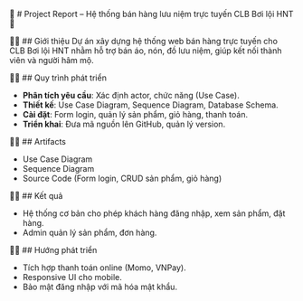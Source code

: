 🌊 # Project Report – Hệ thống bán hàng lưu niệm trực tuyến CLB Bơi lội HNT 🌊

🏊‍♀️ ## Giới thiệu
Dự án xây dựng hệ thống web bán hàng trực tuyến cho CLB Bơi lội HNT nhằm hỗ trợ bán áo, nón, đồ lưu niệm, giúp kết nối thành viên và người hâm mộ.

🏊‍♀️ ## Quy trình phát triển
- **Phân tích yêu cầu**: Xác định actor, chức năng (Use Case).  
- **Thiết kế**: Use Case Diagram, Sequence Diagram, Database Schema.  
- **Cài đặt**: Form login, quản lý sản phẩm, giỏ hàng, thanh toán.  
- **Triển khai**: Đưa mã nguồn lên GitHub, quản lý version.

🏊‍♀️ ## Artifacts
- Use Case Diagram
- Sequence Diagram
- Source Code (Form login, CRUD sản phẩm, giỏ hàng)

🏊‍♀️ ## Kết quả
- Hệ thống cơ bản cho phép khách hàng đăng nhập, xem sản phẩm, đặt hàng.
- Admin quản lý sản phẩm, đơn hàng.

🏊‍♀️ ## Hướng phát triển
- Tích hợp thanh toán online (Momo, VNPay).
- Responsive UI cho mobile.
- Bảo mật đăng nhập với mã hóa mật khẩu.
